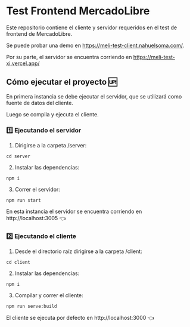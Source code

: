# Test Frontend MercadoLibre

Este repositorio contiene el cliente y servidor requeridos en el test de frontend de MercadoLibre.

Se puede probar una demo en https://meli-test-client.nahuelsoma.com/.

Por su parte, el servidor se encuentra corriendo en https://meli-test-xi.vercel.app/

## Cómo ejecutar el proyecto 🆙

En primera instancia se debe ejecutar el servidor, que se utilizará como fuente de datos del cliente.

Luego se compila y ejecuta el cliente.

### 1️⃣ Ejecutando el servidor

1. Dirigirse a la carpeta /server:

```
cd server
```

2. Instalar las dependencias:

```
npm i
```

3. Correr el servidor:

```
npm run start
```

En esta instancia el servidor se encuentra corriendo en http://localhost:3005 👈

### 2️⃣ Ejecutando el cliente

1. Desde el directorio raíz dirigirse a la carpeta /client:

```
cd client
```

2. Instalar las dependencias:

```
npm i
```

3. Compilar y correr el cliente:

```
npm run serve:build
```

El cliente se ejecuta por defecto en http://localhost:3000 👈
